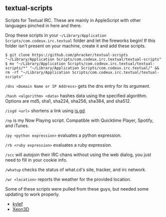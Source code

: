 textual-scripts
---

Scripts for Textual IRC.  These are mainly in AppleScript with other languages pinched in here and there.

Drop these scripts in your `~/Library/Application Scripts/com.codeux.irc.textual` folder and let the fireworks begin! If this folder isn't present on your machine, create it and add these scripts.

```
$ git clone https://github.com/phracker/textual-scripts "~/Library/Application Scripts/com.codeux.irc.textual/textual-scripts"
$ mv "~/Library/Application Scripts/com.codeux.irc.textual/textual-scripts/*" "~/Library/Application Scripts/com.codeux.irc.textual/" && rm -rf "~/Library/Application Scripts/com.codeux.irc.textual/textual-scripts"
```

`/dns <Domain Name or IP Address>` gets the dns entry for its argument.

`/hash <algorithm> <data>` hashes data using the specified algorithm. Options are md5, sha1, sha224, sha256, sha384, and sha512.

`/isgd <url>` shortens a link using [is.gd](http://is.gd).

`/np` is my Now Playing script. Compatible with Quicktime Player, Spotify, and iTunes.

`/py <python expression>` evaluates a python expression.

`/rb <ruby expression>` evaluates a ruby expression.

`/scc` will autojoin their IRC chans without using the web dialog, you just need to fill in your cookie info.

`/whatup` checks the status of what.cd's site, tracker, and irc network.

`/wr <location>` reports the weather for the provided location.

Some of these scripts were pulled from these guys, but needed some updating to work properly.
* [kylef](https://github.com/kylef)
* [Xeon3D](https://github.com/Xeon3D)
